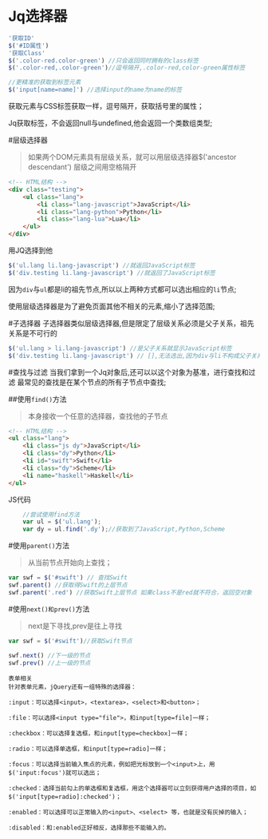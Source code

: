 <h1>Jq选择器</h1>

```js
'获取ID'
$('#ID属性')
'获取Class'
$('.color-red.color-green') //只会返回同时拥有的class标签
$('.color-red,.color-green')//逗号隔开,.color-red,color-green属性标签

//更精准的获取到标签元素
$('input[name=name]') //选择input的name为name的标签
```

获取元素与CSS标签获取一样，逗号隔开，获取括号里的属性；

Jq获取标签，不会返回null与undefined,他会返回一个类数组类型;

#层级选择器
 
>如果两个DOM元素具有层级关系，就可以用层级选择器$('ancestor descendant') 层级之间用空格隔开
```html
<!-- HTML结构 -->
<div class="testing">
    <ul class="lang">
        <li class="lang-javascript">JavaScript</li>
        <li class="lang-python">Python</li>
        <li class="lang-lua">Lua</li>
    </ul>
</div>
```
用JQ选择到他
```js
$('ul.lang li.lang-javascript') //就返回JavaScript标签
$('div.testing li.lang-javascript') //就返回了JavaScript标签
```
因为`div`与`ul`都是li的祖先节点,所以以上两种方式都可以选出相应的`li`节点;

使用层级选择器是为了避免页面其他不相关的元素,缩小了选择范围;

#子选择器
子选择器类似层级选择器,但是限定了层级关系必须是父子关系，祖先关系是不可行的

```js
$('ul.lang > li.lang-javascript') //是父子关系就显示JavaScript标签
$('div.testing li.lang-javascript') // [],无法选出,因为div与li不构成父子关系
```


#查找与过滤
当我们拿到一个Jq对象后,还可以以这个对象为基准，进行查找和过滤
最常见的查找是在某个节点的所有子节点中查找;

##使用`find()`方法
>本身接收一个任意的选择器，查找他的子节点
```html
<!-- HTML结构 -->
<ul class="lang">
    <li class="js dy">JavaScript</li>
    <li class="dy">Python</li>
    <li id="swift">Swift</li>
    <li class="dy">Scheme</li>
    <li name="haskell">Haskell</li>
</ul>
```
JS代码
```js
    //尝试使用find方法
    var ul = $('ul.lang');
    var dy = ul.find('.dy');//获取到了JavaScript,Python,Scheme
```

#使用`parent()`方法
> 从当前节点开始向上查找；

```js
var swf = $('#swift') // 查找Swift
swf.parent() //获取得Swift的上层节点
swf.parent('.red') //获取Swift上层节点 如果class不是red就不符合，返回空对象
```

#使用`next()和prev()`方法
>next是下寻找,prev是往上寻找

```js
var swf = $('#swift')//获取Swift节点

swf.next() //下一级的节点
swf.prev() //上一级的节点
```

```text
表单相关
针对表单元素，jQuery还有一组特殊的选择器：

:input：可以选择<input>，<textarea>，<select>和<button>；

:file：可以选择<input type="file">，和input[type=file]一样；

:checkbox：可以选择复选框，和input[type=checkbox]一样；

:radio：可以选择单选框，和input[type=radio]一样；

:focus：可以选择当前输入焦点的元素，例如把光标放到一个<input>上，用$('input:focus')就可以选出；

:checked：选择当前勾上的单选框和复选框，用这个选择器可以立刻获得用户选择的项目，如$('input[type=radio]:checked')；

:enabled：可以选择可以正常输入的<input>、<select> 等，也就是没有灰掉的输入；

:disabled：和:enabled正好相反，选择那些不能输入的。
```